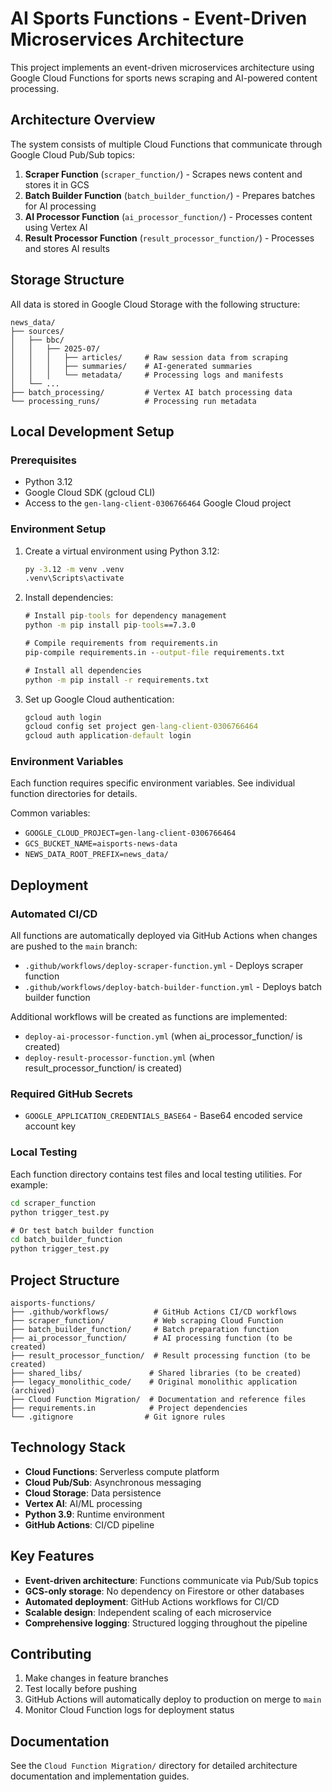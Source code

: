 # AI Sports Functions - Event-Driven Microservices Architecture

This project implements an event-driven microservices architecture using Google Cloud Functions for sports news scraping and AI-powered content processing.

## Architecture Overview

The system consists of multiple Cloud Functions that communicate through Google Cloud Pub/Sub topics:

1. **Scraper Function** (`scraper_function/`) - Scrapes news content and stores it in GCS
2. **Batch Builder Function** (`batch_builder_function/`) - Prepares batches for AI processing  
3. **AI Processor Function** (`ai_processor_function/`) - Processes content using Vertex AI
4. **Result Processor Function** (`result_processor_function/`) - Processes and stores AI results

## Storage Structure

All data is stored in Google Cloud Storage with the following structure:

```
news_data/
├── sources/
│   ├── bbc/
│   │   ├── 2025-07/
│   │   │   ├── articles/     # Raw session data from scraping
│   │   │   ├── summaries/    # AI-generated summaries
│   │   │   └── metadata/     # Processing logs and manifests
│   └── ...
├── batch_processing/         # Vertex AI batch processing data
└── processing_runs/          # Processing run metadata
```

## Local Development Setup

### Prerequisites

- Python 3.12
- Google Cloud SDK (gcloud CLI)
- Access to the `gen-lang-client-0306766464` Google Cloud project

### Environment Setup

1. Create a virtual environment using Python 3.12:

   ```cmd
   py -3.12 -m venv .venv
   .venv\Scripts\activate
   ```

2. Install dependencies:

   ```cmd
   # Install pip-tools for dependency management
   python -m pip install pip-tools==7.3.0
   
   # Compile requirements from requirements.in
   pip-compile requirements.in --output-file requirements.txt
   
   # Install all dependencies
   python -m pip install -r requirements.txt
   ```

3. Set up Google Cloud authentication:

   ```cmd
   gcloud auth login
   gcloud config set project gen-lang-client-0306766464
   gcloud auth application-default login
   ```

### Environment Variables

Each function requires specific environment variables. See individual function directories for details.

Common variables:
- `GOOGLE_CLOUD_PROJECT=gen-lang-client-0306766464`
- `GCS_BUCKET_NAME=aisports-news-data`
- `NEWS_DATA_ROOT_PREFIX=news_data/`

## Deployment

### Automated CI/CD

All functions are automatically deployed via GitHub Actions when changes are pushed to the `main` branch:

- `.github/workflows/deploy-scraper-function.yml` - Deploys scraper function
- `.github/workflows/deploy-batch-builder-function.yml` - Deploys batch builder function

Additional workflows will be created as functions are implemented:
- `deploy-ai-processor-function.yml` (when ai_processor_function/ is created)
- `deploy-result-processor-function.yml` (when result_processor_function/ is created)

### Required GitHub Secrets

- `GOOGLE_APPLICATION_CREDENTIALS_BASE64` - Base64 encoded service account key

### Local Testing

Each function directory contains test files and local testing utilities. For example:

```cmd
cd scraper_function
python trigger_test.py

# Or test batch builder function
cd batch_builder_function  
python trigger_test.py
```

## Project Structure

```
aisports-functions/
├── .github/workflows/          # GitHub Actions CI/CD workflows
├── scraper_function/           # Web scraping Cloud Function
├── batch_builder_function/     # Batch preparation function
├── ai_processor_function/      # AI processing function (to be created)  
├── result_processor_function/  # Result processing function (to be created)
├── shared_libs/               # Shared libraries (to be created)
├── legacy_monolithic_code/    # Original monolithic application (archived)
├── Cloud Function Migration/  # Documentation and reference files
├── requirements.in            # Project dependencies
└── .gitignore                # Git ignore rules
```

## Technology Stack

- **Cloud Functions**: Serverless compute platform
- **Cloud Pub/Sub**: Asynchronous messaging
- **Cloud Storage**: Data persistence
- **Vertex AI**: AI/ML processing
- **Python 3.9**: Runtime environment
- **GitHub Actions**: CI/CD pipeline

## Key Features

- **Event-driven architecture**: Functions communicate via Pub/Sub topics
- **GCS-only storage**: No dependency on Firestore or other databases
- **Automated deployment**: GitHub Actions workflows for CI/CD
- **Scalable design**: Independent scaling of each microservice
- **Comprehensive logging**: Structured logging throughout the pipeline

## Contributing

1. Make changes in feature branches
2. Test locally before pushing
3. GitHub Actions will automatically deploy to production on merge to `main`
4. Monitor Cloud Function logs for deployment status

## Documentation

See the `Cloud Function Migration/` directory for detailed architecture documentation and implementation guides.